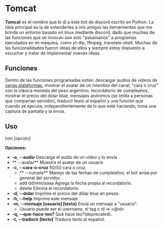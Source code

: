 # Tomcat

**Tomcat** es el nombre que le di a este bot de discord escrito en Python.
La idea principal es la de extenderles a mis amigos las herramientas que me brinda un entorno basado en linux mediante discord, dado que muchas de las funciones que se invocan son solo "pasamanos" a programas ejecutados en mi máquina, como yt-dlp, ffmpeg, translate-shell. Muchas de las funcionalidades fueron ideas de ellos y siempre estoy dispuesto a escuchar y tratar de implementar nuevas ideas.

## Funciones

Dentro de las funciones programadas están: descargar audios de videos de [varias plataformas](https://github.com/yt-dlp/yt-dlp/blob/master/supportedsites.md), mostrar el avatar de un miembro del canal, "cara o cruz" con la clásica moneda del peso argentino, recordatorio de cumpleaños, mostrar el precio del dolar blue, mensajes anónimos (se limita a personas que compartan servidor), traducir texto al español y una función que cuando se ejecuta, independientemente de lo que esté haciendo, toma una captura de pantalla y la envía.

## Uso

tom [opción]

**Opciones:**
- **-a, --audio**       Descarga el audio de un video y lo envía
- **    --avatar**      Muestra el avatar de un usuario
- **-c, --cara-o-cruz** 50/50 cara o cruz.
  - **  --cumple**      Manejo de las fechas de cumpleaños, el bot avisa por general del servidor.
  -   add dd/mm/aaaa Agrega la fecha propia al recordatorio.
  -   delete         Elimina el recordatorio.
- **-d, --dolar**       Imprime el precio del dólar blue en pesos.
- **-h, --help**        Imprime este mensaje.
- **-m, --mensaje [usuario] [texto]** Envía un mensaje a "usuario".
  -   Usuario puede ser el username, el tag o id => <@id>
- **-q, --que-hace-teo?** Qué hace teo?(deprecated).
- **-t, --traducir [texto]** Traduce texto al español.
